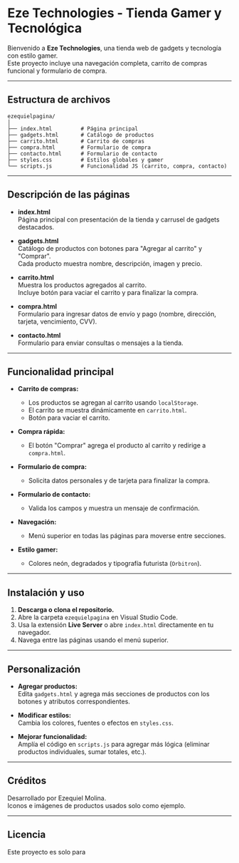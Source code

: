 # Eze Technologies - Tienda Gamer y Tecnológica

Bienvenido a **Eze Technologies**, una tienda web de gadgets y tecnología con estilo gamer.  
Este proyecto incluye una navegación completa, carrito de compras funcional y formulario de compra.

---

## Estructura de archivos

```
ezequielpagina/
│
├── index.html         # Página principal
├── gadgets.html       # Catálogo de productos
├── carrito.html       # Carrito de compras
├── compra.html        # Formulario de compra
├── contacto.html      # Formulario de contacto
├── styles.css         # Estilos globales y gamer
└── scripts.js         # Funcionalidad JS (carrito, compra, contacto)
```

---

## Descripción de las páginas

- **index.html**  
  Página principal con presentación de la tienda y carrusel de gadgets destacados.

- **gadgets.html**  
  Catálogo de productos con botones para "Agregar al carrito" y "Comprar".  
  Cada producto muestra nombre, descripción, imagen y precio.

- **carrito.html**  
  Muestra los productos agregados al carrito.  
  Incluye botón para vaciar el carrito y para finalizar la compra.

- **compra.html**  
  Formulario para ingresar datos de envío y pago (nombre, dirección, tarjeta, vencimiento, CVV).

- **contacto.html**  
  Formulario para enviar consultas o mensajes a la tienda.

---

## Funcionalidad principal

- **Carrito de compras:**  
  - Los productos se agregan al carrito usando `localStorage`.
  - El carrito se muestra dinámicamente en `carrito.html`.
  - Botón para vaciar el carrito.

- **Compra rápida:**  
  - El botón "Comprar" agrega el producto al carrito y redirige a `compra.html`.

- **Formulario de compra:**  
  - Solicita datos personales y de tarjeta para finalizar la compra.

- **Formulario de contacto:**  
  - Valida los campos y muestra un mensaje de confirmación.

- **Navegación:**  
  - Menú superior en todas las páginas para moverse entre secciones.

- **Estilo gamer:**  
  - Colores neón, degradados y tipografía futurista (`Orbitron`).

---

## Instalación y uso

1. **Descarga o clona el repositorio.**
2. Abre la carpeta `ezequielpagina` en Visual Studio Code.
3. Usa la extensión **Live Server** o abre `index.html` directamente en tu navegador.
4. Navega entre las páginas usando el menú superior.

---

## Personalización

- **Agregar productos:**  
  Edita `gadgets.html` y agrega más secciones de productos con los botones y atributos correspondientes.

- **Modificar estilos:**  
  Cambia los colores, fuentes o efectos en `styles.css`.

- **Mejorar funcionalidad:**  
  Amplía el código en `scripts.js` para agregar más lógica (eliminar productos individuales, sumar totales, etc.).

---

## Créditos

Desarrollado por Ezequiel Molina.  
Iconos e imágenes de productos usados solo como ejemplo.

---

## Licencia

Este proyecto es solo para
